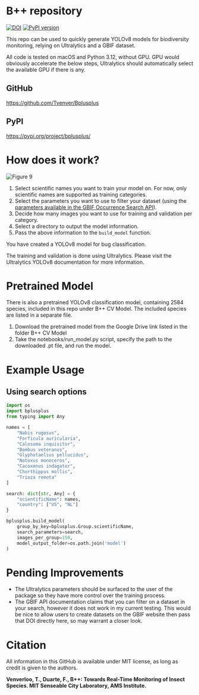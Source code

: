 # B++ repository

[![DOI](https://zenodo.org/badge/765250194.svg)](https://zenodo.org/badge/latestdoi/) 
[![PyPI version](https://badge.fury.io/py/bplusplus.svg)](https://badge.fury.io/py/bplusplus)

This repo can be used to quickly generate YOLOv8 models for biodiversity monitoring, relying on Ultralytics and a GBIF dataset.

All code is tested on macOS and Python 3.12, without GPU. GPU would obviously accelerate the below steps, Ultralytics should automatically select the available GPU if there is any.

## GitHub
https://github.com/Tvenver/Bplusplus

## PyPI
https://pypi.org/project/bplusplus/

# How does it work?

![Figure 9](https://github.com/user-attachments/assets/a01f513b-0609-412d-a633-3aee1e5dded6)

1. Select scientific names you want to train your model on. For now, only scientific names are supported as training categories.
2. Select the parameters you want to use to filter your dataset (using the [parameters available in the GBIF Occurrence Search API](https://techdocs.gbif.org/en/openapi/v1/occurrence)).
3. Decide how many images you want to use for training and validation per category.
4. Select a directory to output the model information.
5. Pass the above information to the `build_model` function.

You have created a YOLOv8 model for bug classification.

The training and validation is done using Ultralytics. Please visit the Ultralytics YOLOv8 documentation for more information.

# Pretrained Model

There is also a pretrained YOLOv8 classification model, containing 2584 species, included in this repo under B++ CV Model. The included species are listed in a separate file.
1. Download the pretrained model from the Google Drive link listed in the folder B++ CV Model
2. Take the notebooks/run_model.py script, specify the path to the downloaded .pt file, and run the model.

# Example Usage
## Using search options
```python
import os
import bplusplus
from typing import Any

names = [
    "Nabis rugosus", 
    "Forficula auricularia",
    "Calosoma inquisitor",
    "Bombus veteranus",
    "Glyphotaelius pellucidus",
    "Notoxus monoceros",
    "Cacoxenus indagator",
    "Chorthippus mollis",
    "Trioza remota"
]

search: dict[str, Any] = {
    "scientificName": names,
    "country": ["US", "NL"]
}

bplusplus.build_model(
    group_by_key=bplusplus.Group.scientificName,
    search_parameters=search, 
    images_per_group=150,
    model_output_folder=os.path.join('model')
)
```

# Pending Improvements

* The Ultralytics parameters should be surfaced to the user of the package so they have more control over the training process.
* The GBIF API documentation claims that you can filter on a dataset in your search, however it does not work in my current testing. This would be nice to allow users to create datasets on the GBIF website then pass that DOI directly here, so may warrant a closer look.


# Citation

All information in this GitHub is available under MIT license, as long as credit is given to the authors.

**Venverloo, T., Duarte, F., B++: Towards Real-Time Monitoring of Insect Species. MIT Senseable City Laboratory, AMS Institute.**
